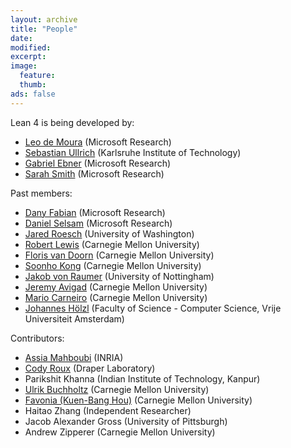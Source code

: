 ```yaml
---
layout: archive
title: "People"
date:
modified:
excerpt:
image:
  feature:
  thumb:
ads: false
---
```


Lean 4 is being developed by:

- [Leo de Moura](http://leodemoura.github.io) (Microsoft Research)
- [Sebastian Ullrich](https://kha.github.io/) (Karlsruhe Institute of Technology)
- [Gabriel Ebner](https://www.microsoft.com/en-us/research/people/gabrielebner/) (Microsoft Research)
- [Sarah Smith](https://www.microsoft.com/en-us/research/people/smithsarah) (Microsoft Research)


Past members:
- [Dany Fabian](https://www.microsoft.com/en-us/research/people/danfab) (Microsoft Research)
- [Daniel Selsam](https://dselsam.github.io) (Microsoft Research)
- [Jared Roesch](http://jroesch.github.io/) (University of Washington)
- [Robert Lewis](https://www.andrew.cmu.edu/user/rlewis1/) (Carnegie Mellon University)
- [Floris van Doorn](http://www.contrib.andrew.cmu.edu/~fpv/) (Carnegie Mellon University)
- [Soonho Kong](http://www.cs.cmu.edu/~soonhok) (Carnegie Mellon University)
- [Jakob von Raumer](http://von-raumer.de/) (University of Nottingham)
- [Jeremy Avigad](http://www.andrew.cmu.edu/user/avigad) (Carnegie Mellon University)
- [Mario Carneiro](https://www.cmu.edu/dietrich/philosophy/people/phd/mario-carneiro.html) (Carnegie Mellon University)
- [Johannes Hölzl](https://www.cs.vu.nl/~jhl890) (Faculty of Science - Computer Science, Vrije Universiteit Amsterdam)

Contributors:

- [Assia Mahboubi](http://specfun.inria.fr/mahboubi/) (INRIA)
- [Cody Roux](http://www.andrew.cmu.edu/user/croux/) (Draper Laboratory)
- Parikshit Khanna (Indian Institute of Technology, Kanpur)
- [Ulrik Buchholtz](http://www.andrew.cmu.edu/user/ulrikb/) (Carnegie Mellon University)
- [Favonia (Kuen-Bang Hou)](http://www.cs.cmu.edu/~kuenbanh/) (Carnegie Mellon University)
- Haitao Zhang (Independent Researcher)
- Jacob Alexander Gross (University of Pittsburgh)
- Andrew Zipperer (Carnegie Mellon University)
